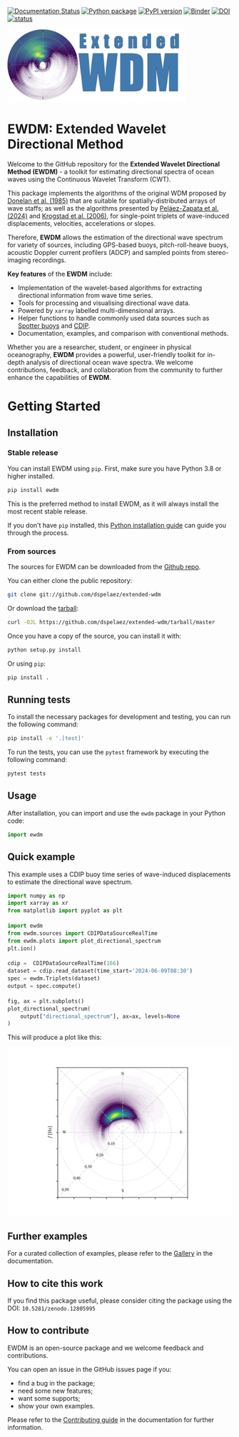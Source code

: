 [![Documentation Status](https://readthedocs.org/projects/extended-wdm/badge/?version=latest)](https://extended-wdm.readthedocs.io/en/latest/?badge=latest)
[![Python package](https://github.com/dspelaez/extended-wdm/actions/workflows/python-package.yml/badge.svg)](https://github.com/dspelaez/extended-wdm/actions/workflows/python-package.yml)
[![PyPI version](https://badge.fury.io/py/ewdm.svg)](https://badge.fury.io/py/ewdm)
[![Binder](https://mybinder.org/badge_logo.svg)](https://mybinder.org/v2/gh/dspelaez/extended-wdm/HEAD?labpath=notebooks)
[![DOI](https://zenodo.org/badge/819790869.svg)](https://zenodo.org/doi/10.5281/zenodo.12805994)
[![status](https://joss.theoj.org/papers/3b59fa36efc62a871bfd48acb056670d/status.svg)](https://joss.theoj.org/papers/3b59fa36efc62a871bfd48acb056670d)

<img src="https://raw.githubusercontent.com/dspelaez/extended-wdm/main/docs/_static/logo.png" width="400">

# EWDM: Extended Wavelet Directional Method

Welcome to the GitHub repository for the **Extended Wavelet Directional Method (EWDM)** - a toolkit for estimating directional spectra of ocean waves using the Continuous Wavelet Transform (CWT).

This package implements the algorithms of the original WDM proposed by [Donelan et al. (1985)](10.1175/1520-0485(1996)026<1901:naotdp>2.0.co;2) that are suitable for spatially-distributed arrays of wave staffs; as well as the algorithms presented by [Peláez-Zapata et al. (2024)](https://doi.org/10.1175/JTECH-D-23-0058.1) and [Krogstad et al. (2006)](https://onepetro.org/IJOPE/article-abstract/28936/Wavelet-And-Local-Directional-Analysis-of-Ocean?redirectedFrom=fulltext), for single-point triplets of wave-induced displacements, velocities, accelerations or slopes.

Therefore, **EWDM** allows the estimation of the directional wave spectrum for variety of sources, including GPS-based buoys, pitch-roll-heave buoys, acoustic Doppler current profilers (ADCP) and sampled points from stereo-imaging recordings.


**Key features** of the **EWDM** include:

* Implementation of the wavelet-based algorithms for extracting directional
  information from wave time series.
* Tools for processing and visualising directional wave data.
* Powered by `xarray` labelled multi-dimensional arrays.
* Helper functions to handle commonly used data sources such as
  [Spotter buoys](https://www.sofarocean.com/products/spotter) and
  [CDIP](https://cdip.ucsd.edu/).
* Documentation, examples, and comparison with conventional methods.


Whether you are a researcher, student, or engineer in physical oceanography, **EWDM** provides a powerful, user-friendly toolkit for in-depth analysis of directional ocean wave spectra. We welcome contributions, feedback, and collaboration from the community to further enhance the capabilities of **EWDM**.

# Getting Started

## Installation

### Stable release

You can install EWDM using `pip`. First, make sure you have Python 3.8 or higher installed.

```bash
pip install ewdm
```

This is the preferred method to install EWDM, as it will always install the most recent stable release.

If you don't have `pip` installed, this [Python installation guide](http://docs.python-guide.org/en/latest/starting/installation/) can guide
you through the process.


### From sources

The sources for EWDM can be downloaded from the [Github repo](https://github.com/dspelaez/extended-wdm).

You can either clone the public repository:

```bash
git clone git://github.com/dspelaez/extended-wdm
```

Or download the [tarball](https://github.com/dspelaez/extended-wdm/tarball/master):

```bash
curl -OJL https://github.com/dspelaez/extended-wdm/tarball/master
```

Once you have a copy of the source, you can install it with:

```bash
python setup.py install
```

Or using `pip`:

```bash
pip install .
```


## Running tests

To install the necessary packages for development and testing, you can run the following command:

```bash
pip install -e '.[test]'
```

To run the tests, you can use the `pytest` framework by executing the following command:
```bash
pytest tests
```


## Usage

After installation, you can import and use the `ewdm` package in your Python code:

```python
import ewdm
```

## Quick example

This example uses a CDIP buoy time series of wave-induced displacements to estimate the directional wave spectrum.

```python
import numpy as np
import xarray as xr
from matplotlib import pyplot as plt

import ewdm
from ewdm.sources import CDIPDataSourceRealTime
from ewdm.plots import plot_directional_spectrum
plt.ion()

cdip =  CDIPDataSourceRealTime(166)
dataset = cdip.read_dataset(time_start='2024-06-09T08:30')
spec = ewdm.Triplets(dataset)
output = spec.compute()

fig, ax = plt.subplots()
plot_directional_spectrum(
    output["directional_spectrum"], ax=ax, levels=None
)
```

This will produce a plot like this:

<img src="notebooks/ewdm-quick-example.png" width="800">


## Further examples

For a curated collection of examples, please refer to the [Gallery](https://extended-wdm.readthedocs.io/en/latest/gallery.html) in the documentation.


## How to cite this work

If you find this package useful, please consider citing the package using the DOI: `10.5281/zenodo.12805995`


## How to contribute

EWDM is an open-source package and we welcome feedback and contributions.

You can open an issue in the GitHub issues page if you:

- find a bug in the package;
- need some new features;
- want some supports;
- show your own examples.

Please refer to the [Contributing guide](https://extended-wdm.readthedocs.io/en/latest/contribute.html) in the documentation for further information.
